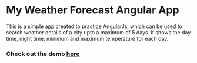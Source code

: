 # My Weather Forecast Angular App

This is a simple app created to practice AngularJs, which can be used to search weather details of a city upto a maximum of 5 days.
It shows the day time, night time, minimum and maximum temperature for each day.

### Check out the demo [here](http://shubhamp.in/forecast/)
